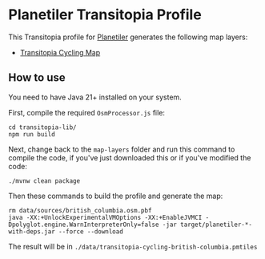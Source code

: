# Planetiler Transitopia Profile

This Transitopia profile for [Planetiler](https://github.com/onthegomap/planetiler) generates
the following map layers:

- [Transitopia Cycling Map](https://www.transitopia.org/cycling)

## How to use

You need to have Java 21+ installed on your system.

First, compile the required `OsmProcessor.js` file:

```
cd transitopia-lib/
npm run build
```

Next, change back to the `map-layers` folder and run this command to compile the code, if you've just downloaded this or if you've modified the code:

```
./mvnw clean package
```

Then these commands to build the profile and generate the map:

```
rm data/sources/british_columbia.osm.pbf
java -XX:+UnlockExperimentalVMOptions -XX:+EnableJVMCI -Dpolyglot.engine.WarnInterpreterOnly=false -jar target/planetiler-*-with-deps.jar --force --download
```

The result will be in `./data/transitopia-cycling-british-columbia.pmtiles`
